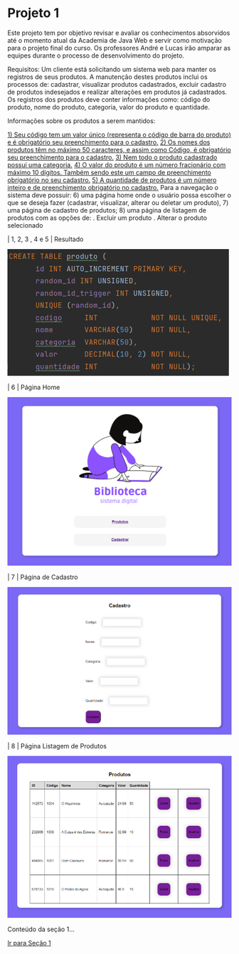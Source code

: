 # Projeto 1
Este projeto tem por objetivo revisar e avaliar os conhecimentos absorvidos até o momento atual da Academia de Java Web e servir como
motivação para o projeto final do curso. Os professores André e Lucas irão amparar as equipes durante o processo de desenvolvimento do projeto.

Requisitos:
Um cliente está solicitando um sistema web para manter os registros de seus produtos. A manutenção destes produtos inclui os processos de: cadastrar, visualizar produtos cadastrados, excluir cadastro de produtos indesejados e realizar alterações em produtos já cadastrados. Os registros dos produtos deve conter informações como: código do produto, nome do produto, categoria, valor do produto e quantidade.

Informações sobre os produtos a serem mantidos:

[1) Seu código tem um valor único (representa o código de barra do produto) e é obrigatório seu preenchimento para o cadastro.](#ex_resultado)
[2) Os nomes dos produtos têm no máximo 50 caracteres, e assim como Código, é obrigatório seu preenchimento para o cadastro.](#ex_resultado)
[3) Nem todo o produto cadastrado possui uma categoria.](#ex_resultado)
[4) O valor do produto é um número fracionário com máximo 10 dígitos. Também sendo este um campo de preenchimento obrigatório no seu cadastro.](#ex_resultado)
[5) A quantidade de produtos é um número inteiro e de preenchimento obrigatório no cadastro.](#ex_resultado)
Para a navegação o sistema deve possuir:
6) uma página home onde o usuário possa escolher o que se deseja fazer (cadastrar, visualizar, alterar ou deletar um produto),
7) uma página de cadastro de produtos;
8) uma página de listagem de produtos com as opções de:
. Excluir um produto
. Alterar o produto selecionado



<p id="resultado">| 1, 2, 3 , 4 e 5 | Resultado</p>

![img 1](https://github.com/LarissaLT/ProjetosAcademiaAtos/blob/main/Projeto1_Servlet/img/img_1.png)

| 6 | Página Home

![img 2](https://github.com/LarissaLT/ProjetosAcademiaAtos/blob/main/Projeto1_Servlet/img/img_2.png)

| 7 | Página de Cadastro

![img 3](https://github.com/LarissaLT/ProjetosAcademiaAtos/blob/main/Projeto1_Servlet/img/img_3.png)

| 8 | Página Listagem de Produtos

![img 4](https://github.com/LarissaLT/ProjetosAcademiaAtos/blob/main/Projeto1_Servlet/img/img_4.png)

<p>Conteúdo da seção 1...</p>

[Ir para Seção 1](#ex_1)
